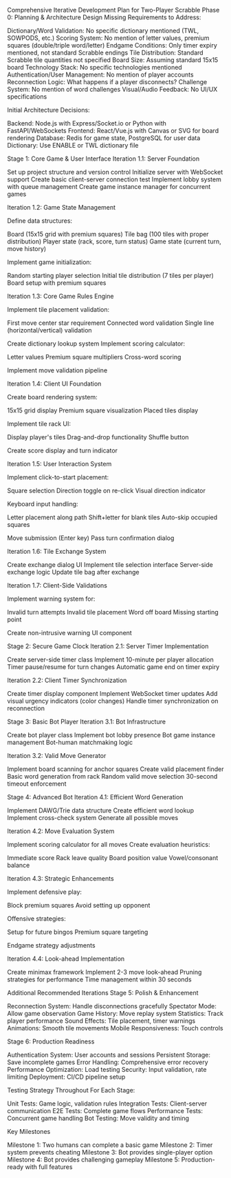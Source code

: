 Comprehensive Iterative Development Plan for Two-Player Scrabble
Phase 0: Planning & Architecture Design
Missing Requirements to Address:

Dictionary/Word Validation: No specific dictionary mentioned (TWL, SOWPODS, etc.)
Scoring System: No mention of letter values, premium squares (double/triple word/letter)
Endgame Conditions: Only timer expiry mentioned, not standard Scrabble endings
Tile Distribution: Standard Scrabble tile quantities not specified
Board Size: Assuming standard 15x15 board
Technology Stack: No specific technologies mentioned
Authentication/User Management: No mention of player accounts
Reconnection Logic: What happens if a player disconnects?
Challenge System: No mention of word challenges
Visual/Audio Feedback: No UI/UX specifications

Initial Architecture Decisions:

Backend: Node.js with Express/Socket.io or Python with FastAPI/WebSockets
Frontend: React/Vue.js with Canvas or SVG for board rendering
Database: Redis for game state, PostgreSQL for user data
Dictionary: Use ENABLE or TWL dictionary file


Stage 1: Core Game & User Interface
Iteration 1.1: Server Foundation

Set up project structure and version control
Initialize server with WebSocket support
Create basic client-server connection test
Implement lobby system with queue management
Create game instance manager for concurrent games

Iteration 1.2: Game State Management

Define data structures:

Board (15x15 grid with premium squares)
Tile bag (100 tiles with proper distribution)
Player state (rack, score, turn status)
Game state (current turn, move history)


Implement game initialization:

Random starting player selection
Initial tile distribution (7 tiles per player)
Board setup with premium squares



Iteration 1.3: Core Game Rules Engine

Implement tile placement validation:

First move center star requirement
Connected word validation
Single line (horizontal/vertical) validation


Create dictionary lookup system
Implement scoring calculator:

Letter values
Premium square multipliers
Cross-word scoring


Implement move validation pipeline

Iteration 1.4: Client UI Foundation

Create board rendering system:

15x15 grid display
Premium square visualization
Placed tiles display


Implement tile rack UI:

Display player's tiles
Drag-and-drop functionality
Shuffle button


Create score display and turn indicator

Iteration 1.5: User Interaction System

Implement click-to-start placement:

Square selection
Direction toggle on re-click
Visual direction indicator


Keyboard input handling:

Letter placement along path
Shift+letter for blank tiles
Auto-skip occupied squares


Move submission (Enter key)
Pass turn confirmation dialog

Iteration 1.6: Tile Exchange System

Create exchange dialog UI
Implement tile selection interface
Server-side exchange logic
Update tile bag after exchange

Iteration 1.7: Client-Side Validations

Implement warning system for:

Invalid turn attempts
Invalid tile placement
Word off board
Missing starting point


Create non-intrusive warning UI component


Stage 2: Secure Game Clock
Iteration 2.1: Server Timer Implementation

Create server-side timer class
Implement 10-minute per player allocation
Timer pause/resume for turn changes
Automatic game end on timer expiry

Iteration 2.2: Client Timer Synchronization

Create timer display component
Implement WebSocket timer updates
Add visual urgency indicators (color changes)
Handle timer synchronization on reconnection


Stage 3: Basic Bot Player
Iteration 3.1: Bot Infrastructure

Create bot player class
Implement bot lobby presence
Bot game instance management
Bot-human matchmaking logic

Iteration 3.2: Valid Move Generator

Implement board scanning for anchor squares
Create valid placement finder
Basic word generation from rack
Random valid move selection
30-second timeout enforcement


Stage 4: Advanced Bot
Iteration 4.1: Efficient Word Generation

Implement DAWG/Trie data structure
Create efficient word lookup
Implement cross-check system
Generate all possible moves

Iteration 4.2: Move Evaluation System

Implement scoring calculator for all moves
Create evaluation heuristics:

Immediate score
Rack leave quality
Board position value
Vowel/consonant balance



Iteration 4.3: Strategic Enhancements

Implement defensive play:

Block premium squares
Avoid setting up opponent


Offensive strategies:

Setup for future bingos
Premium square targeting


Endgame strategy adjustments

Iteration 4.4: Look-ahead Implementation

Create minimax framework
Implement 2-3 move look-ahead
Pruning strategies for performance
Time management within 30 seconds


Additional Recommended Iterations
Stage 5: Polish & Enhancement

Reconnection System: Handle disconnections gracefully
Spectator Mode: Allow game observation
Game History: Move replay system
Statistics: Track player performance
Sound Effects: Tile placement, timer warnings
Animations: Smooth tile movements
Mobile Responsiveness: Touch controls

Stage 6: Production Readiness

Authentication System: User accounts and sessions
Persistent Storage: Save incomplete games
Error Handling: Comprehensive error recovery
Performance Optimization: Load testing
Security: Input validation, rate limiting
Deployment: CI/CD pipeline setup


Testing Strategy Throughout
For Each Stage:

Unit Tests: Game logic, validation rules
Integration Tests: Client-server communication
E2E Tests: Complete game flows
Performance Tests: Concurrent game handling
Bot Testing: Move validity and timing

Key Milestones

Milestone 1: Two humans can complete a basic game
Milestone 2: Timer system prevents cheating
Milestone 3: Bot provides single-player option
Milestone 4: Bot provides challenging gameplay
Milestone 5: Production-ready with full features